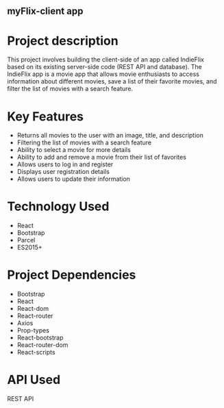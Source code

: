 ## myFlix-client app

# Project description

This project involves building the client-side of an app called IndieFlix based on its existing server-side code (REST API and database). The IndieFlix app is a movie app that allows movie enthusiasts to access information about different movies, save a list of their favorite movies, and filter the list of movies with a search feature.

# Key Features

- Returns all movies to the user with an image, title, and description
- Filtering the list of movies with a search feature
- Ability to select a movie for more details
- Ability to add and remove a movie from their list of favorites
- Allows users to log in and register
- Displays user registration details
- Allows users to update their information 

# Technology Used

- React
- Bootstrap
- Parcel
- ES2015+

# Project Dependencies

- Bootstrap 
- React
- React-dom
- React-router
- Axios
- Prop-types
- React-bootstrap
- React-router-dom
- React-scripts

# API Used

REST API 